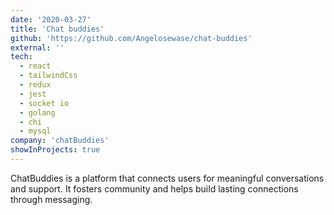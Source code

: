 ```yaml
---
date: '2020-03-27'
title: 'Chat buddies'
github: 'https://github.com/Angelosewase/chat-buddies'
external: ''
tech:
  - react
  - tailwindCss
  - redux
  - jest
  - socket io
  - golang
  - chi  
  - mysql 
company: 'chatBuddies'
showInProjects: true
---
```


ChatBuddies is a platform that connects users for meaningful conversations and support. It fosters community and helps build lasting connections through messaging.